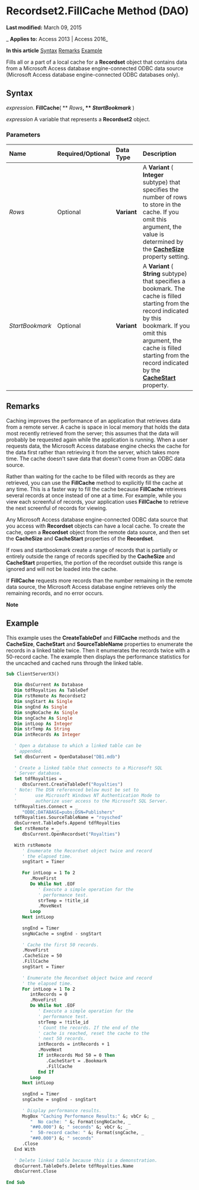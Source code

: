 
# Recordset2.FillCache Method (DAO)

 **Last modified:** March 09, 2015

 _ **Applies to:** Access 2013 | Access 2016_

 **In this article**
[Syntax](#sectionSection0)
[Remarks](#sectionSection1)
[Example](#sectionSection2)


Fills all or a part of a local cache for a  **Recordset** object that contains data from a Microsoft Access database engine-connected ODBC data source (Microsoft Access database engine-connected ODBC databases only).

## Syntax
<a name="sectionSection0"> </a>

 _expression_. **FillCache**( ** _Rows_**, ** _StartBookmark_** )

 _expression_ A variable that represents a **Recordset2** object.


### Parameters



|**Name**|**Required/Optional**|**Data Type**|**Description**|
|:-----|:-----|:-----|:-----|
| _Rows_|Optional|**Variant**|A  **Variant** ( **Integer** subtype) that specifies the number of rows to store in the cache. If you omit this argument, the value is determined by the **[CacheSize](d8d195cc-6696-0583-31eb-b9988f8b7c6f.md)** property setting.|
| _StartBookmark_|Optional|**Variant**|A  **Variant** ( **String** subtype) that specifies a bookmark. The cache is filled starting from the record indicated by this bookmark. If you omit this argument, the cache is filled starting from the record indicated by the **[CacheStart](2e9c2b0d-b382-e4d6-9406-ace0e538a7b7.md)** property.|

## Remarks
<a name="sectionSection1"> </a>

Caching improves the performance of an application that retrieves data from a remote server. A cache is space in local memory that holds the data most recently retrieved from the server; this assumes that the data will probably be requested again while the application is running. When a user requests data, the Microsoft Access database engine checks the cache for the data first rather than retrieving it from the server, which takes more time. The cache doesn't save data that doesn't come from an ODBC data source.

Rather than waiting for the cache to be filled with records as they are retrieved, you can use the  **FillCache** method to explicitly fill the cache at any time. This is a faster way to fill the cache because **FillCache** retrieves several records at once instead of one at a time. For example, while you view each screenful of records, your application uses **FillCache** to retrieve the next screenful of records for viewing.

Any Microsoft Access database engine-connected ODBC data source that you access with  **Recordset** objects can have a local cache. To create the cache, open a **Recordset** object from the remote data source, and then set the **CacheSize** and **CacheStart** properties of the **Recordset**.

If rows and startbookmark create a range of records that is partially or entirely outside the range of records specified by the  **CacheSize** and **CacheStart** properties, the portion of the recordset outside this range is ignored and will not be loaded into the cache.

If  **FillCache** requests more records than the number remaining in the remote data source, the Microsoft Access database engine retrieves only the remaining records, and no error occurs.


 **Note**  


## Example
<a name="sectionSection2"> </a>

This example uses the  **CreateTableDef** and **FillCache** methods and the **CacheSize**, **CacheStart** and **SourceTableName** properties to enumerate the records in a linked table twice. Then it enumerates the records twice with a 50-record cache. The example then displays the performance statistics for the uncached and cached runs through the linked table.


```vb
Sub ClientServerX3() 
 
   Dim dbsCurrent As Database 
   Dim tdfRoyalties As TableDef 
   Dim rstRemote As Recordset2 
   Dim sngStart As Single 
   Dim sngEnd As Single 
   Dim sngNoCache As Single 
   Dim sngCache As Single 
   Dim intLoop As Integer 
   Dim strTemp As String 
   Dim intRecords As Integer 
 
   ' Open a database to which a linked table can be  
   ' appended. 
   Set dbsCurrent = OpenDatabase("DB1.mdb") 
 
   ' Create a linked table that connects to a Microsoft SQL 
   ' Server database. 
   Set tdfRoyalties = _ 
      dbsCurrent.CreateTableDef("Royalties") 
   ' Note: The DSN referenced below must be set to  
   '       use Microsoft Windows NT Authentication Mode to  
   '       authorize user access to the Microsoft SQL Server. 
   tdfRoyalties.Connect = _ 
      "ODBC;DATABASE=pubs;DSN=Publishers" 
   tdfRoyalties.SourceTableName = "roysched" 
   dbsCurrent.TableDefs.Append tdfRoyalties 
   Set rstRemote = _ 
      dbsCurrent.OpenRecordset("Royalties") 
 
   With rstRemote 
      ' Enumerate the Recordset object twice and record 
      ' the elapsed time. 
      sngStart = Timer 
 
      For intLoop = 1 To 2 
         .MoveFirst 
         Do While Not .EOF 
            ' Execute a simple operation for the 
            ' performance test. 
            strTemp = !title_id 
            .MoveNext 
         Loop 
      Next intLoop 
 
      sngEnd = Timer 
      sngNoCache = sngEnd - sngStart 
 
      ' Cache the first 50 records. 
      .MoveFirst 
      .CacheSize = 50 
      .FillCache 
      sngStart = Timer 
 
      ' Enumerate the Recordset object twice and record 
      ' the elapsed time. 
      For intLoop = 1 To 2 
         intRecords = 0 
         .MoveFirst 
         Do While Not .EOF 
            ' Execute a simple operation for the 
            ' performance test. 
            strTemp = !title_id 
            ' Count the records. If the end of the 
            ' cache is reached, reset the cache to the 
            ' next 50 records. 
            intRecords = intRecords + 1 
            .MoveNext 
            If intRecords Mod 50 = 0 Then 
               .CacheStart = .Bookmark 
               .FillCache 
            End If 
         Loop 
      Next intLoop 
 
      sngEnd = Timer 
      sngCache = sngEnd - sngStart 
 
      ' Display performance results. 
      MsgBox "Caching Performance Results:" &; vbCr &; _ 
         "  No cache: " &; Format(sngNoCache, _ 
         "##0.000") &; " seconds" &; vbCr &; _ 
         "  50-record cache: " &; Format(sngCache, _ 
         "##0.000") &; " seconds" 
      .Close 
   End With 
 
   ' Delete linked table because this is a demonstration. 
   dbsCurrent.TableDefs.Delete tdfRoyalties.Name 
   dbsCurrent.Close 
 
End Sub
```

